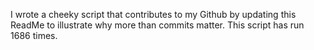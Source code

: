 I wrote a cheeky script that contributes to my Github by updating this ReadMe to illustrate why more than commits matter. This script has run 1686 times.